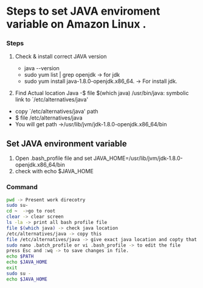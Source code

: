 # Steps to set JAVA enviroment variable on Amazon Linux .


### Steps 
1. Check & install correct JAVA version
   - java --version
   - sudo yum list | grep openjdk -> for jdk 
   - sudo yum install java-1.8.0-openjdk.x86_64. -> For install jdk.
   
2. Find Actual location Java
  -$ file $(which java)
    /usr/bin/java: symbolic link to `/etc/alternatives/java'
  - copy `/etc/alternatives/java' path 
  - $ file /etc/alternatives/java
  - You will get path ->/usr/lib/jvm/jdk-1.8.0-openjdk.x86_64/bin
    
    
## Set JAVA environment variable 
1. Open .bash_profile file and set JAVA_HOME=/usr/lib/jvm/jdk-1.8.0-openjdk.x86_64/bin 
2. check with echo $JAVA_HOME


 
### Command 
   ```sh
  pwd -> Present work direcotry
  sudo su-
  cd ~  ->go to root
  clear -> clear screen
  ls -la -> print all bash profile file
  file $(which java) -> check java location
  /etc/alternatives/java -> copy this
  file /etc/alternatives/java -> give exact java location and copty that.
  sudo nano .batch_profile or vi .bash_profile -> to edit the file
  press Esc and :wq -> to save changes in file.
  echo $PATH
  echo $JAVA_HOME
  exit
  sudo su -
  echo $JAVA_HOME

  
